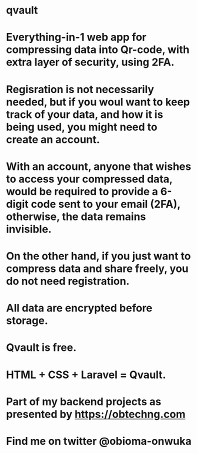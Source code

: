 # qvault
# Everything-in-1 web app for compressing data into Qr-code, with extra layer of security, using 2FA.
# Regisration is not necessarily needed, but if you woul want to keep track of your data, and how it is being used, you might need to create an account.
# With an account, anyone that wishes to access your compressed data, would be required to provide a 6-digit code sent to your email (2FA), otherwise, the data remains invisible.
# On the other hand, if you just want to compress data and share freely, you do not need registration.
# All data are encrypted before storage.
# Qvault is free.
# HTML + CSS + Laravel = Qvault.
# Part of my backend projects as presented by https://obtechng.com
# Find me on twitter @obioma-onwuka

